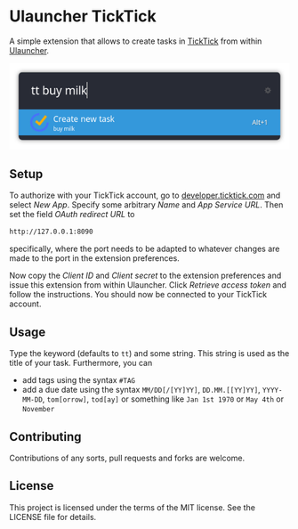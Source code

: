 # Ulauncher TickTick

A simple extension that allows to create tasks in [TickTick](https://www.ticktick.com) from within
[Ulauncher](https://ulauncher.io/).

![ulauncher-ticktick](images/example_ulauncher_ticktick.png)

## Setup

To authorize with your TickTick account, go to [developer.ticktick.com](https://developer.ticktick.com/manage) and
select *New App*. Specify some arbitrary *Name* and *App Service URL*. Then set the field *OAuth redirect URL* to

```txt
http://127.0.0.1:8090
```

specifically, where the port needs to be adapted to whatever changes are made to the port in the extension preferences.

Now copy the *Client ID* and *Client secret* to the extension preferences and issue this extension from within
Ulauncher. Click *Retrieve access token* and follow the instructions. You should now be connected to your TickTick
account.

## Usage

Type the keyword (defaults to `tt`) and some string. This string is used as the title of your task. Furthermore, you
can

- add tags using the syntax `#TAG`
- add a due date using the syntax `MM/DD[/[YY]YY]`, `DD.MM.[[YY]YY]`, `YYYY-MM-DD`, `tom[orrow]`, `tod[ay]` or
  something like `Jan 1st 1970` or `May 4th` or `November`

## Contributing

Contributions of any sorts, pull requests and forks are welcome.

## License

This project is licensed under the terms of the MIT license. See the LICENSE file for details.
